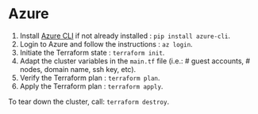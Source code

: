 # Azure

1. Install [Azure CLI](https://docs.microsoft.com/en-us/cli/azure/install-azure-cli) if not already installed : `pip install azure-cli`.
2. Login to Azure and follow the instructions : `az login`.
3. Initiate the Terraform state : `terraform init`.
4. Adapt the cluster variables in the `main.tf` file (i.e.: # guest accounts, # nodes, domain name, ssh key, etc).
5. Verify the Terraform plan : `terraform plan`.
6. Apply the Terraform plan : `terraform apply`.

To tear down the cluster, call: `terraform destroy`.
